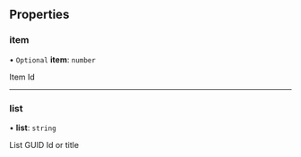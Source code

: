 ## Properties

### item

• `Optional` **item**: `number`

Item Id

___

### list

• **list**: `string`

List GUID Id or title
